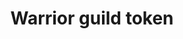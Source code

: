 ---
layout: item
title: Warrior guild token
item-id: 8851
datatable: true
id: 8851
name: "Warrior guild token"
members: true
lowalch: 0
highalch: 0
examine: "Warrior Guild Token."
monsters:
  - id: 2450
    name: "Animated Bronze Armour"
    members: true
    combat_level: 11
    wiki_url: "https://oldschool.runescape.wiki/w/Animated_Bronze_Armour"
    drops:
      - quantity: "5"
        rarity: 1
    image: "https://oldschool.runescape.wiki/images/thumb/b/b0/Animated_Bronze_Armour.png/120px-Animated_Bronze_Armour.png?47f5e"
  - id: 2451
    name: "Animated Iron Armour"
    members: true
    combat_level: 23
    wiki_url: "https://oldschool.runescape.wiki/w/Animated_Iron_Armour"
    drops:
      - quantity: "10"
        rarity: 1
    image: "https://oldschool.runescape.wiki/images/thumb/f/fc/Animated_Iron_Armour.png/120px-Animated_Iron_Armour.png?47f5e"
  - id: 2452
    name: "Animated Steel Armour"
    members: true
    combat_level: 46
    wiki_url: "https://oldschool.runescape.wiki/w/Animated_Steel_Armour"
    drops:
      - quantity: "15"
        rarity: 1
    image: "https://oldschool.runescape.wiki/images/thumb/5/5a/Animated_Steel_Armour.png/120px-Animated_Steel_Armour.png?47f5e"
  - id: 2453
    name: "Animated Black Armour"
    members: true
    combat_level: 69
    wiki_url: "https://oldschool.runescape.wiki/w/Animated_Black_Armour"
    drops:
      - quantity: "20"
        rarity: 1
    image: "https://oldschool.runescape.wiki/images/thumb/a/a8/Animated_Black_Armour.png/120px-Animated_Black_Armour.png?04474"
  - id: 2454
    name: "Animated Mithril Armour"
    members: true
    combat_level: 92
    wiki_url: "https://oldschool.runescape.wiki/w/Animated_Mithril_Armour"
    drops:
      - quantity: "25"
        rarity: 1
    image: "https://oldschool.runescape.wiki/images/thumb/a/aa/Animated_Mithril_Armour.png/120px-Animated_Mithril_Armour.png?47f5e"
  - id: 2455
    name: "Animated Adamant Armour"
    members: true
    combat_level: 113
    wiki_url: "https://oldschool.runescape.wiki/w/Animated_Adamant_Armour"
    drops:
      - quantity: "30"
        rarity: 1
    image: "https://oldschool.runescape.wiki/images/thumb/6/61/Animated_Adamant_Armour.png/110px-Animated_Adamant_Armour.png?04474"
  - id: 2456
    name: "Animated Rune Armour"
    members: true
    combat_level: 138
    wiki_url: "https://oldschool.runescape.wiki/w/Animated_Rune_Armour"
    drops:
      - quantity: "40"
        rarity: 1
    image: "https://oldschool.runescape.wiki/images/thumb/8/88/Animated_Rune_Armour.png/120px-Animated_Rune_Armour.png?47f5e"
---